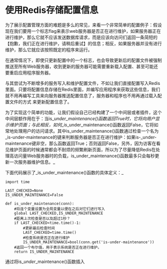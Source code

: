 # 使用Redis存储配置信息

为了展示配置管理方面的难题是多么的常见，来看一个非常简单的配置例子：假设现在我们要用一个标志flag来表示web服务器是否正在进行维护，如果服务器正在进行维护，那么它就不应该发送数据库请求，而是应该向访问们返回一条简短的【抱歉，我们正在进行维护，请稍后重试】的信息；相反，如果服务器并没有进行维护，那么它就应该按照既定的程序来运行。

在通常情况下，即使只更新配置中的一个标志，也会导致更新后的配置文件被强制推送至所有Web服务器，收到更新的服务器可能需要重新载入配置、甚至可能还要重启应用程序服务器。

与其尝试为不断增多的服务写入和维护配置文件，不如让我们直接配置写入Redis里面。只要将配置信息存储在Redis里面，并编写应用程序来获取这些信息，我们就不用再编写工具来向服务器推送配置信息了，服务器和程序也不用再通过载入配置文件的方式 来更新配置信息了。

为了实现这个简单的功能，让我们假设自己已经构建了一个中间层或者插件，这个中间层额作用在于：当is\__under\_maintenance\(\)函数返回True时，它将向用户显示维护页面；与此相反，如何\_is_\_under\_maintenance\(\)函数返回False，它将如常地处理用户的访问请求。其中is\_under\_maintenance\(\)函数通过检查一个名为_is-under-maintenance的键来判断服务器是否正在进行维护：如果is-\_under-maintenance键非空，那么函数返回True；否则返回False，另外，因为访客在看见维护页面的时候通常都会不耐烦的频繁刷新页面，所以为了尽量降低Redis在处理高访问量Web服务器时的负载，is\_under\_maintenance\(\)函数最多只会每秒更新一次服务器维护信息。_

下面代码展示了_is\_under\_maintenance\(\)函数的具体定义：_

```
import time

LAST_CHECKED=None
IS_UNDER_MAINTENANCE=False

def is_under_maintenance(conn):
    #将连个变量设置为全局变量以便在之后对它们进行写入
    global LAST_CHECKED,IS_UNDER_MAINTENANCE
    #距离上次检查是否以及超过1秒？
    if LAST_CHECKED<time.time()-1:
        #更新最后检查时间
        LAST_CHECKED=time.time()
        #检查系统是否正在进行维护
        IS_UNDER_MAINTENANCE=bool(conn.get('is-under-maintenance'))
    #返回一个布尔值，用于表示系统是否正在进行维护。
    return IS_UNDER_MAINTENANCE
```

通过将is\__under_\_maintenance\(\)函数插入

